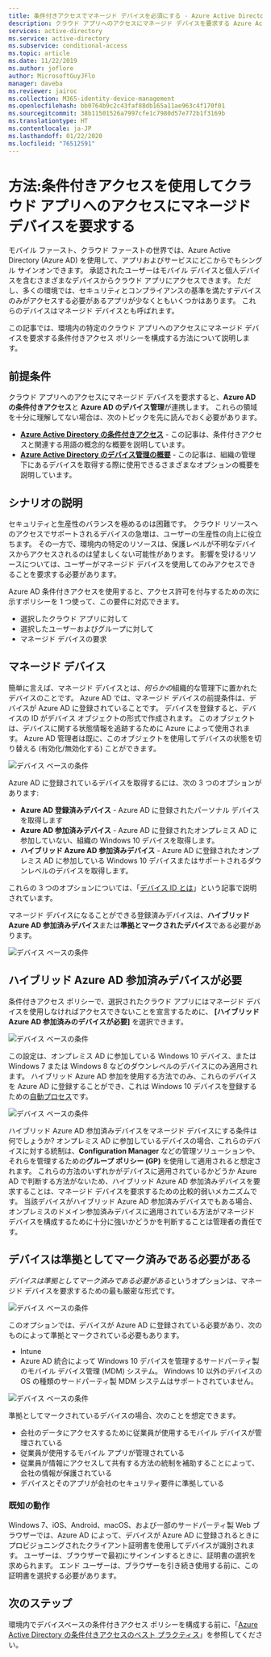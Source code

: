 ```yaml
---
title: 条件付きアクセスでマネージド デバイスを必須にする - Azure Active Directory
description: クラウド アプリへのアクセスにマネージド デバイスを要求する Azure Active Directory (Azure AD) デバイスベースの条件付きアクセス ポリシーを構成する方法を説明します。
services: active-directory
ms.service: active-directory
ms.subservice: conditional-access
ms.topic: article
ms.date: 11/22/2019
ms.author: joflore
author: MicrosoftGuyJFlo
manager: daveba
ms.reviewer: jairoc
ms.collection: M365-identity-device-management
ms.openlocfilehash: bb0764b9c2c43faf88db165a11ae963c4f170f01
ms.sourcegitcommit: 38b11501526a7997cfe1c7980d57e772b1f3169b
ms.translationtype: HT
ms.contentlocale: ja-JP
ms.lasthandoff: 01/22/2020
ms.locfileid: "76512591"
---
```

# <a name="how-to-require-managed-devices-for-cloud-app-access-with-conditional-access"></a>方法:条件付きアクセスを使用してクラウド アプリへのアクセスにマネージド デバイスを要求する

モバイル ファースト、クラウド ファーストの世界では、Azure Active Directory (Azure AD) を使用して、アプリおよびサービスにどこからでもシングル サインオンできます。 承認されたユーザーはモバイル デバイスと個人デバイスを含むさまざまなデバイスからクラウド アプリにアクセスできます。 ただし、多くの環境では、セキュリティとコンプライアンスの基準を満たすデバイスのみがアクセスする必要があるアプリが少なくともいくつかはあります。 これらのデバイスはマネージド デバイスとも呼ばれます。 

この記事では、環境内の特定のクラウド アプリへのアクセスにマネージド デバイスを要求する条件付きアクセス ポリシーを構成する方法について説明します。 

## <a name="prerequisites"></a>前提条件

クラウド アプリへのアクセスにマネージド デバイスを要求すると、**Azure AD の条件付きアクセス**と **Azure AD のデバイス管理**が連携します。 これらの領域を十分に理解してない場合は、次のトピックを先に読んでおく必要があります。

- **[Azure Active Directory の条件付きアクセス](../active-directory-conditional-access-azure-portal.md)** - この記事は、条件付きアクセスと関連する用語の概念的な概要を説明しています。
- **[Azure Active Directory のデバイス管理の概要](../devices/overview.md)** - この記事は、組織の管理下にあるデバイスを取得する際に使用できるさまざまなオプションの概要を説明しています。 

## <a name="scenario-description"></a>シナリオの説明

セキュリティと生産性のバランスを極めるのは困難です。 クラウド リソースへのアクセスでサポートされるデバイスの急増は、ユーザーの生産性の向上に役立ちます。 その一方で、環境内の特定のリソースは、保護レベルが不明なデバイスからアクセスされるのは望ましくない可能性があります。 影響を受けるリソースについては、ユーザーがマネージド デバイスを使用してのみアクセスできることを要求する必要があります。 

Azure AD 条件付きアクセスを使用すると、アクセス許可を付与するための次に示すポリシーを 1 つ使って、この要件に対応できます。

- 選択したクラウド アプリに対して
- 選択したユーザーおよびグループに対して
- マネージド デバイスの要求

## <a name="managed-devices"></a>マネージド デバイス  

簡単に言えば、マネージド デバイスとは、*何らかの*組織的な管理下に置かれたデバイスのことです。 Azure AD では、マネージド デバイスの前提条件は、デバイスが Azure AD に登録されていることです。 デバイスを登録すると、デバイスの ID がデバイス オブジェクトの形式で作成されます。 このオブジェクトは、デバイスに関する状態情報を追跡するために Azure によって使用されます。 Azure AD 管理者は既に、このオブジェクトを使用してデバイスの状態を切り替える (有効化/無効化する) ことができます。
  
![デバイス ベースの条件](./media/require-managed-devices/32.png)

Azure AD に登録されているデバイスを取得するには、次の 3 つのオプションがあります: 

- **Azure AD 登録済みデバイス** - Azure AD に登録されたパーソナル デバイスを取得します
- **Azure AD 参加済みデバイス** - Azure AD に登録されたオンプレミス AD に参加していない、組織の Windows 10 デバイスを取得します。 
- **ハイブリッド Azure AD 参加済みデバイス** - Azure AD に登録されたオンプレミス AD に参加している Windows 10 デバイスまたはサポートされるダウンレベルのデバイスを取得します。

これらの 3 つのオプションについては、「[デバイス ID とは](../devices/overview.md)」という記事で説明されています。

マネージド デバイスになることができる登録済みデバイスは、**ハイブリッド Azure AD 参加済みデバイス**または**準拠とマークされたデバイス**である必要があります。  

![デバイス ベースの条件](./media/require-managed-devices/47.png)
 
## <a name="require-hybrid-azure-ad-joined-devices"></a>ハイブリッド Azure AD 参加済みデバイスが必要

条件付きアクセス ポリシーで、選択されたクラウド アプリにはマネージド デバイスを使用しなければアクセスできないことを宣言するために、 **[ハイブリッド Azure AD 参加済みのデバイスが必要]** を選択できます。 

![デバイス ベースの条件](./media/require-managed-devices/10.png)

この設定は、オンプレミス AD に参加している Windows 10 デバイス、または Windows 7 または Windows 8 などのダウンレベルのデバイスにのみ適用されます。 ハイブリッド Azure AD 参加を使用する方法でのみ、これらのデバイスを Azure AD に登録することができ、これは Windows 10 デバイスを登録するための[自動プロセス](../devices/hybrid-azuread-join-plan.md)です。 

![デバイス ベースの条件](./media/require-managed-devices/45.png)

ハイブリッド Azure AD 参加済みデバイスをマネージド デバイスにする条件は何でしょうか?  オンプレミス AD に参加しているデバイスの場合、これらのデバイスに対する統制は、**Configuration Manager** などの管理ソリューションや、それらを管理するための**グループ ポリシー (GP)** を使用して適用されると想定されます。 これらの方法のいずれかがデバイスに適用されているかどうか Azure AD で判断する方法がないため、ハイブリッド Azure AD 参加済みデバイスを要求することは、マネージド デバイスを要求するための比較的弱いメカニズムです。 当該デバイスがハイブリッド Azure AD 参加済みデバイスでもある場合、オンプレミスのドメイン参加済みデバイスに適用されている方法がマネージド デバイスを構成するために十分に強いかどうかを判断することは管理者の責任です。

## <a name="require-device-to-be-marked-as-compliant"></a>デバイスは準拠としてマーク済みである必要がある

*デバイスは準拠としてマーク済みである必要がある*というオプションは、マネージド デバイスを要求するための最も厳密な形式です。

![デバイス ベースの条件](./media/require-managed-devices/11.png)

このオプションでは、デバイスが Azure AD に登録されている必要があり、次のものによって準拠とマークされている必要もあります。
         
- Intune
- Azure AD 統合によって Windows 10 デバイスを管理するサードパーティ製のモバイル デバイス管理 (MDM) システム。 Windows 10 以外のデバイスの OS の種類のサードパーティ製 MDM システムはサポートされていません。
 
![デバイス ベースの条件](./media/require-managed-devices/46.png)

準拠としてマークされているデバイスの場合、次のことを想定できます。 

- 会社のデータにアクセスするために従業員が使用するモバイル デバイスが管理されている
- 従業員が使用するモバイル アプリが管理されている
- 従業員が情報にアクセスして共有する方法の統制を補助することによって、会社の情報が保護されている
- デバイスとそのアプリが会社のセキュリティ要件に準拠している

### <a name="known-behavior"></a>既知の動作

Windows 7、iOS、Android、macOS、および一部のサードパーティ製 Web ブラウザーでは、Azure AD によって、デバイスが Azure AD に登録されるときにプロビジョニングされたクライアント証明書を使用してデバイスが識別されます。 ユーザーは、ブラウザーで最初にサインインするときに、証明書の選択を求められます。 エンド ユーザーは、ブラウザーを引き続き使用する前に、この証明書を選択する必要があります。

## <a name="next-steps"></a>次のステップ

環境内でデバイスベースの条件付きアクセス ポリシーを構成する前に、「[Azure Active Directory の条件付きアクセスのベスト プラクティス](best-practices.md)」を参照してください。
